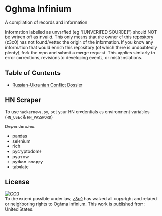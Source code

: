 # Oghma Infinium

A compilation of records and information

Information labelled as unverfied (eg "[UNVERIFED SOURCE]") should NOT be written off as invalid. This only means that the owner of this repository (z3c0) has not found/vetted the origin of the information. If you know any information that would enrich this repository (of which there is undoubtedly plenty), fork the repo and submit a merge request. This applies similarly to error corrections, revisions to developing events, or mistranslations.

## Table of Contents

- [Russian-Ukrainian Conflict Dossier](global/russia_ukraine.md)

## HN Scraper

To use `hackernews.py`, set your HN credentials as environment variables (`HN_USER` & `HN_PASSWORD`)

Dependencies:

- pandas
- selenium
- rich
- pycryptodome
- pyarrow
- python-snappy
- tabulate

## License

<p xmlns:dct="http://purl.org/dc/terms/" xmlns:vcard="http://www.w3.org/2001/vcard-rdf/3.0#">
  <a rel="license"
     href="http://creativecommons.org/publicdomain/zero/1.0/">
    <img src="http://i.creativecommons.org/p/zero/1.0/88x31.png" style="border-style: none;" alt="CC0" />
  </a>
  <br />
  To the extent possible under law,
  <a rel="dct:publisher"
     href="https://gitlab.com/z3c0/oghma_infinium">
    <span property="dct:title">z3c0</span></a>
  has waived all copyright and related or neighboring rights to
  <span property="dct:title">Oghma Infinium</span>.
This work is published from:
<span property="vcard:Country" datatype="dct:ISO3166"
      content="US" about="https://gitlab.com/z3c0/oghma_infinium">
  United States</span>.
</p>

